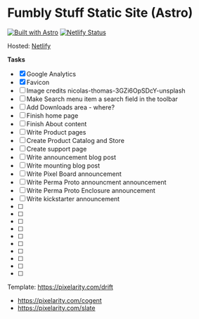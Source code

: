 # Fumbly Stuff Static Site (Astro)

[![Built with Astro](https://astro.badg.es/v2/built-with-astro/tiny.svg)](https://astro.build)
[![Netlify Status](https://api.netlify.com/api/v1/badges/6ef65515-d375-4b02-b597-aa0bf2153e09/deploy-status)](https://app.netlify.com/sites/fumblyastro/deploys)

Hosted: [Netlify](https://fumblyastro.netlify.app/)

**Tasks**

- [x] Google Analytics
- [x] Favicon
- [ ] Image credits nicolas-thomas-3GZi6OpSDcY-unsplash
- [ ] Make Search menu item a search field in the toolbar
- [ ] Add Downloads area - where?
- [ ] Finish home page
- [ ] Finish About content
- [ ] Write Product pages
- [ ] Create Product Catalog and Store
- [ ] Create support page
- [ ] Write announcement blog post
- [ ] Write mounting blog post
- [ ] Write Pixel Board announcement
- [ ] Write Perma Proto announcment announcement
- [ ] Write Perma Proto Enclosure announcement
- [ ] Write kickstarter announcement
- [ ] 
- [ ] 
- [ ] 
- [ ] 
- [ ] 
- [ ] 
- [ ] 
- [ ] 
- [ ] 
- [ ] 

Template: https://pixelarity.com/drift

* https://pixelarity.com/cogent
* https://pixelarity.com/slate
